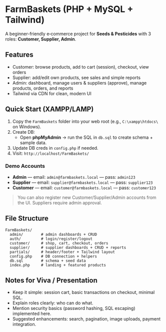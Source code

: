 # FarmBaskets (PHP + MySQL + Tailwind)
A beginner-friendly e‑commerce project for **Seeds & Pesticides** with 3 roles: **Customer, Supplier, Admin**.

## Features
- Customer: browse products, add to cart (session), checkout, view orders
- Supplier: add/edit own products, see sales and simple reports
- Admin: dashboard, manage users & suppliers (approve), manage products, orders, and reports
- Tailwind via CDN for clean, modern UI

## Quick Start (XAMPP/LAMP)
1. Copy the `FarmBaskets` folder into your web root (e.g., `C:\xampp\htdocs\` on Windows).
2. Create DB:
   - Open **phpMyAdmin** → run the SQL in `db.sql` to create schema + sample data.
3. Update DB creds in `config.php` if needed.
4. Visit: `http://localhost/FarmBaskets/`

### Demo Accounts
- **Admin** — email: `admin@farmbaskets.local` — pass: `admin123`
- **Supplier** — email: `supplier@farmbaskets.local` — pass: `supplier123`
- **Customer** — email: `customer@farmbaskets.local` — pass: `customer123`

> You can also register new Customer/Supplier/Admin accounts from the UI. Suppliers require admin approval.

## File Structure
```
FarmBaskets/
  admin/        # admin dashboards + CRUD
  auth/         # login/register/logout
  customer/     # shop, cart, checkout, orders
  supplier/     # supplier dashboards + CRUD + reports
  partials/     # header/footer + Tailwind layout
  config.php    # DB connection + helpers
  db.sql        # schema + seed data
  index.php     # landing + featured products
```

## Notes for Viva / Presentation
- Keep it simple: session cart, basic transactions on checkout, minimal SQL.
- Explain roles clearly: who can do what.
- Mention security basics (password hashing, SQL escaping) implemented here.
- Suggested enhancements: search, pagination, image uploads, payment integration.
